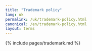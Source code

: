 ```yaml
---
title: "Trademark policy"
lang: uk
permalink: /uk/trademark-policy.html
canonical: /en/trademark-policy.html
layout: terms
---
```


{% include pages/trademark.md %}
